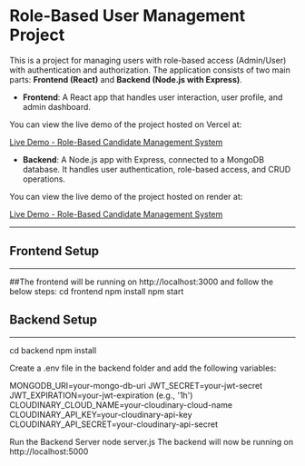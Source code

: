 # Role-Based User Management Project

This is a project for managing users with role-based access (Admin/User) with authentication and authorization. The application consists of two main parts: **Frontend (React)** and **Backend (Node.js with Express)**.

- **Frontend**: A React app that handles user interaction, user profile, and admin dashboard.

You can view the live demo of the project hosted on Vercel at:

[Live Demo - Role-Based Candidate Management System](https://rolebasedusermangmentproject.vercel.app/)


- **Backend**: A Node.js app with Express, connected to a MongoDB database. It handles user authentication, role-based access, and CRUD operations.

You can view the live demo of the project hosted on render at:

[Live Demo - Role-Based Candidate Management System](https://rolebasedusermangmentproject.onrender.com/api-docs/)

---

## Frontend Setup
__________________

##The frontend will be running on http://localhost:3000 and follow the below steps:
    cd frontend
    npm install
    npm start

## Backend Setup
__________________

cd backend
npm install

Create a .env file in the backend folder and add the following variables:

MONGODB_URI=your-mongo-db-uri
JWT_SECRET=your-jwt-secret
JWT_EXPIRATION=your-jwt-expiration (e.g., '1h')
CLOUDINARY_CLOUD_NAME=your-cloudinary-cloud-name
CLOUDINARY_API_KEY=your-cloudinary-api-key
CLOUDINARY_API_SECRET=your-cloudinary-api-secret

Run the Backend Server
node server.js
The backend will now be running on http://localhost:5000
